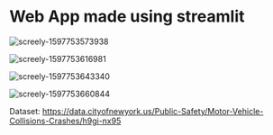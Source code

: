 # Web App made using streamlit 

![screely-1597753573938](https://user-images.githubusercontent.com/66165922/90514251-8ca56580-e17e-11ea-899a-0f33dddd14bd.png)


![screely-1597753616981](https://user-images.githubusercontent.com/66165922/90514334-ae065180-e17e-11ea-9c8b-0eb00c16ff4f.png)


![screely-1597753643340](https://user-images.githubusercontent.com/66165922/90514338-afd01500-e17e-11ea-8810-459a539769f4.png)


![screely-1597753660844](https://user-images.githubusercontent.com/66165922/90514345-b199d880-e17e-11ea-803d-d59e442f5b02.png)




Dataset: https://data.cityofnewyork.us/Public-Safety/Motor-Vehicle-Collisions-Crashes/h9gi-nx95

